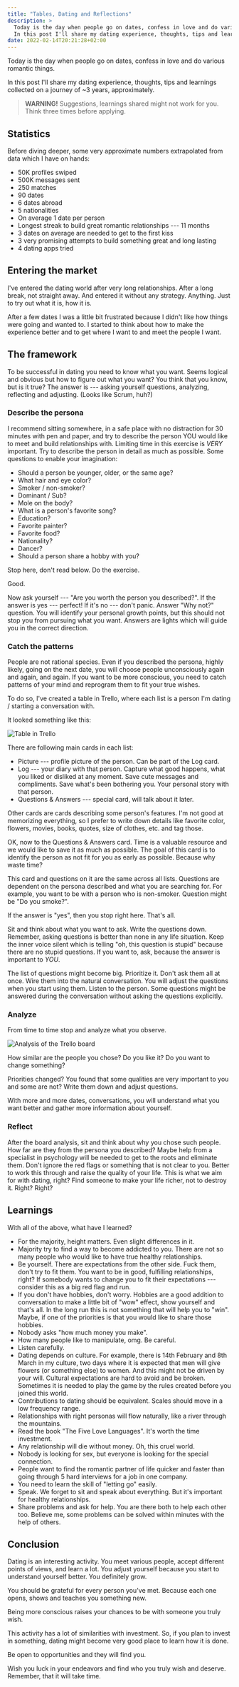 ```yaml
---
title: "Tables, Dating and Reflections"
description: >
  Today is the day when people go on dates, confess in love and do various romantic things.
  In this post I'll share my dating experience, thoughts, tips and learnings collected on a journey of ~3 years, approximately.
date: 2022-02-14T20:21:28+02:00
---
```


Today is the day when people go on dates, confess in love and do various romantic things.

In this post I'll share my dating experience, thoughts, tips and learnings collected on a journey of ~3 years, approximately.

> **WARNING!**
> Suggestions, learnings shared might not work for you.
> Think three times before applying.

## Statistics

Before diving deeper, some very approximate numbers extrapolated from data which I have on hands:

* 50K profiles swiped
* 500K messages sent
* 250 matches
* 90 dates
* 6 dates abroad
* 5 nationalities
* On average 1 date per person
* Longest streak to build great romantic relationships --- 11 months
* 3 dates on average are needed to get to the first kiss
* 3 very promising attempts to build something great and long lasting
* 4 dating apps tried

## Entering the market

I've entered the dating world after very long relationships.
After a long break, not straight away.
And entered it without any strategy.
Anything. Just to try out what it is, how it is.

After a few dates I was a little bit frustrated because I didn't like how things were going and wanted to.
I started to think about how to make the experience better and to get where I want to and meet the people I want.

## The framework

To be successful in dating you need to know what you want. Seems logical and obvious but how to figure out what you want? You think that you know, but is it true? The answer is --- asking yourself questions, analyzing, reflecting and adjusting. (Looks like Scrum, huh?)

### Describe the persona

I recommend sitting somewhere, in a safe place with no distraction for 30 minutes with pen and paper, and try to describe the person YOU would like to meet and build relationships with.
Limiting time in this exercise is *VERY* important.
Try to describe the person in detail as much as possible. Some questions to enable your imagination:

* Should a person be younger, older, or the same age?
* What hair and eye color?
* Smoker / non-smoker?
* Dominant / Sub?
* Mole on the body?
* What is a person's favorite song?
* Education?
* Favorite painter?
* Favorite food?
* Nationality?
* Dancer?
* Should a person share a hobby with you?

Stop here, don't read below.
Do the exercise.

Good.

Now ask yourself --- "Are you worth the person you described?".
If the answer is yes --- perfect! If it's no --- don't panic.
Answer "Why not?" question.
You will identify your personal growth points, but this should not stop you from pursuing what you want.
Answers are lights which will guide you in the correct direction.

### Catch the patterns

People are not rational species.
Even if you described the persona, highly likely, going on the next date, you will choose people unconsciously again and again, and again.
If you want to be more conscious, you need to catch patterns of your mind and reprogram them to fit your true wishes.

To do so, I've created a table in Trello, where each list is a person I'm dating / starting a conversation with.

It looked something like this:

![Table in Trello](images/1-table.png)

There are following main cards in each list:

* Picture --- profile picture of the person.
Can be part of the Log card.
* Log --- your diary with that person.
Capture what good happens, what you liked or disliked at any moment.
Save cute messages and compliments.
Save what's been bothering you.
Your personal story with that person.
* Questions & Answers --- special card, will talk about it later.

Other cards are cards describing some person's features.
I'm not good at memorizing everything, so I prefer to write down details like favorite color, flowers, movies, books, quotes, size of clothes, etc. and tag those.

OK, now to the Questions & Answers card.
Time is a valuable resource and we would like to save it as much as possible.
The goal of this card is to identify the person as not fit for you as early as possible.
Because why waste time?

This card and questions on it are the same across all lists.
Questions are dependent on the persona described and what you are searching for.
For example, you want to be with a person who is non-smoker. Question might be "Do you smoke?".

If the answer is "yes", then you stop right here.
That's all.

Sit and think about what you want to ask. Write the questions down.
Remember, asking questions is better than none in any life situation.
Keep the inner voice silent which is telling "oh, this question is stupid" because there are no stupid questions.
If you want to, ask, because the answer is important to *YOU*.

The list of questions might become big.
Prioritize it. Don't ask them all at once.
Wire them into the natural conversation.
You will adjust the questions when you start using them. Listen to the person.
Some questions might be answered during the conversation without asking the questions explicitly.

### Analyze

From time to time stop and analyze what you observe.

![Analysis of the Trello board](images/2-table-and-reflections.png)

How similar are the people you chose?
Do you like it? Do you want to change something?

Priorities changed?
You found that some qualities are very important to you and some are not?
Write them down and adjust questions.

With more and more dates, conversations, you will understand what you want better and gather more information about yourself.

### Reflect

After the board analysis, sit and think about why you chose such people.
How far are they from the persona you described? Maybe help from a specialist in psychology will be needed to get to the roots and eliminate them.
Don't ignore the red flags or something that is not clear to you.
Better to work this through and raise the quality of your life.
This is what we aim for with dating, right? Find someone to make your life richer, not to destroy it.
Right?
Right?

## Learnings

With all of the above, what have I learned?

* For the majority, height matters. Even slight differences in it.
* Majority try to find a way to become addicted to you.
There are not so many people who would like to have true healthy relationships.
* Be yourself.
There are expectations from the other side.
Fuck them, don't try to fit them. You want to be in good, fulfilling relationships, right?
If somebody wants to change you to fit their expectations --- consider this as a big red flag and run.
* If you don't have hobbies, don't worry.
Hobbies are a good addition to conversation to make a little bit of "wow" effect, show yourself and that's all.
In the long run this is not something that will help you to "win".
Maybe, if one of the priorities is that you would like to share those hobbies.
* Nobody asks "how much money you make".
* How many people like to manipulate, omg.
Be careful.
* Listen carefully.
* Dating depends on culture.
For example, there is 14th February and 8th March in my culture, two days where it is expected that men will give flowers (or something else) to women.
And this might not be driven by your will.
Cultural expectations are hard to avoid and be broken.
Sometimes it is needed to play the game by the rules created before you joined this world.
* Contributions to dating should be equivalent.
Scales should move in a low frequency range.
* Relationships with right personas will flow naturally, like a river through the mountains.
* Read the book "The Five Love Languages".
It's worth the time investment.
* Any relationship will die without money.
Oh, this cruel world.
* Nobody is looking for sex, but everyone is looking for the special connection.
* People want to find the romantic partner of life quicker and faster than going through 5 hard interviews for a job in one company.
* You need to learn the skill of "letting go" easily.
* Speak.
We forget to sit and speak about everything.
But it's important for healthy relationships.
* Share problems and ask for help.
You are there both to help each other too.
Believe me, some problems can be solved within minutes with the help of others.

## Conclusion

Dating is an interesting activity.
You meet various people, accept different points of views, and learn a lot.
You adjust yourself because you start to understand yourself better.
You definitely grow.

You should be grateful for every person you've met.
Because each one opens, shows and teaches you something new.

Being more conscious raises your chances to be with someone you truly wish.

This activity has a lot of similarities with investment.
So, if you plan to invest in something, dating might become very good place to learn how it is done.

Be open to opportunities and they will find you.

Wish you luck in your endeavors and find who you truly wish and deserve.
Remember, that it will take time.
